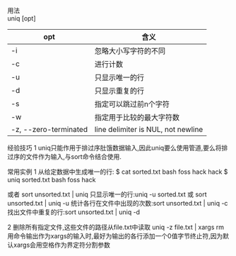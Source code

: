 用法  
uniq [opt]


opt | 含义
-- | --
-i | 忽略大小写字符的不同
-c | 进行计数
-u | 只显示唯一的行
-d | 只显示重复的行
-s | 指定可以跳过前n个字符
-w | 指定用于比较的最大字符数
-z, --zero-terminated | line delimiter is NUL, not newline

经验技巧
1 uniq只能作用于排过序肚饿数据输入,因此uniq要么使用管道,要么将排过序的文件作为输入,与sort命令结合使用.




常用实例
1 从给定数据中生成唯一的行:
$ cat sorted.txt
bash
foss
hack
hack
$ uniq sorted.txt 
bash
foss
hack

或者 sort unsorted.txt | uniq
只显示唯一的行:uniq -u sorted.txt 或 sort unsorted.txt | uniq -u
统计各行在文件中出现的次数:sort unsorted.txt | uniq -c
找出文件中重复的行:sort unsorted.txt | uniq -d

2 删除所有指定文件,这些文件的路径从file.txt中读取
uniq -z file.txt | xargs rm
用命令输出作为xargs的输入时,最好为输出的各行添加一个0值字节终止符,因为默认xargs会用空格作为界定符分割参数
